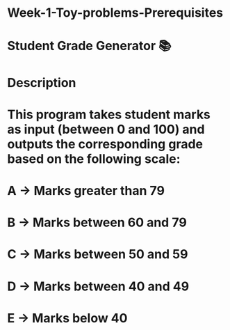 # Week-1-Toy-problems-Prerequisites

# Student Grade Generator 📚

# Description

# This program takes student marks as input (between 0 and 100) and outputs the corresponding grade based on the following scale:

# A → Marks greater than 79

# B → Marks between 60 and 79

# C → Marks between 50 and 59

# D → Marks between 40 and 49

# E → Marks below 40
